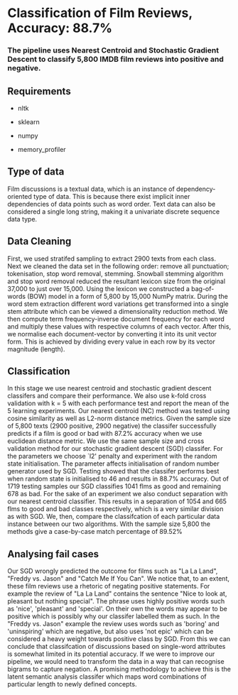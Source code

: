 # Classification of Film Reviews, Accuracy: 88.7%



### The pipeline uses Nearest Centroid and Stochastic Gradient Descent to classify 5,800 IMDB film reviews into positive and negative.



## Requirements

- nltk

- sklearn

- numpy

- memory_profiler

## Type of data
Film discussions is a textual data, which is an instance of dependency-oriented type of data. This is because there exist implicit inner dependencies of data points such as word order. Text data can also be considered a single long string, making it a univariate discrete sequence data type.

## Data Cleaning
First, we used stratifed sampling to extract 2900 texts from each class. Next we cleaned the data set in the following order: remove all punctuation; tokenisation, stop word removal, stemming. Snowball stemming algorithm and stop word removal reduced the resultant lexicon size from the original 37,000 to just over 15,000. Using the lexicon we constructed a bag-of-words (BOW) model in a form of 5,800 by 15,000 NumPy matrix. During the word stem extraction different word variations get transformed into a single stem attribute which can be viewed a dimensionality reduction method. We then compute term frequency-inverse document frequency for each word and multiply these values with respective columns of each vector. After this, we normalise each document-vector by converting it into its unit vector form. This is achieved by dividing every value in each row by its vector magnitude (length). 

## Classification
In this stage we use nearest centroid and stochastic gradient descent classifers and compare their performance. We also use k-fold cross validation with k = 5 with each performance test and report the mean of the 5 learning experiments. Our nearest centroid (NC) method was tested using cosine similarity as well as L2-norm distance metrics. Given the sample size of 5,800 texts (2900 positive, 2900 negative) the classifer successfully predicts if a film is good or bad with 87.2% accuracy when we use euclidean distance metric. We use the same sample size and cross validation method for our stochastic gradient descent (SGD) classifer. For the parameters we choose `l2' penalty and experiment with the random state initialisation. The parameter affects initialisation of random number generator used by SGD. Testing showed that the classifer performs best when random state is initialised to 46 and results in 88.7% accuracy. Out of 1719 testing samples our SGD classifies 1041 flms as good and remaining 678 as bad. For the sake of an experiment we also conduct separation with our nearest centroid classifier. This results in a separation of 1054 and 665 flms to good and bad classes respectively, which is a very similar division as with SGD. We, then, compare the classifcation of each particular data instance between our two algorithms. With the sample size 5,800 the methods give a case-by-case match percentage of 89.52%

## Analysing fail cases
Our SGD wrongly predicted the outcome for films such as "La La Land", "Freddy vs. Jason" and "Catch Me If You Can". We notice that, to an extent, these film reviews use a rhetoric of negating positive statements. For example the review of "La La Land" contains the sentence "Nice to look at, pleasant but nothing special". The phrase uses highly positive words such as 'nice', 'pleasant' and 'special'. On their own the words may appear to be positive which is possibly why our classifer labelled them as such. In the "Freddy vs. Jason" example the review uses words such as 'boring' and 'uninspiring' which are negative, but also uses 'not epic' which can be considered a heavy weight towards positive class by SGD. From this we can conclude that classifcation of discussions based on single-word attributes is somewhat limited in its potential accuracy. If we were to improve our pipeline, we would need to transform the data in a way that can recognise bigrams to capture negation. A promising methodology to achieve this is the latent semantic analysis classifer which maps word combinations of particular length to newly defined concepts.
